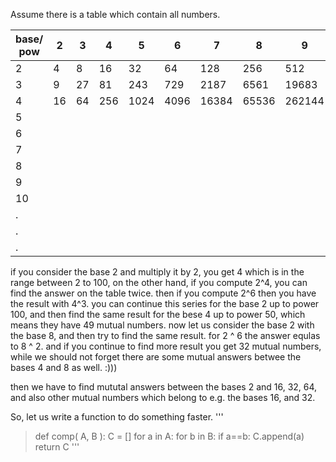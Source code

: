 Assume there is a table which contain all numbers.

| base/ pow | 2   | 3   |  4  |  5    |  6   |  7    |   8   |  9     |  10   | .... |
| --- | --- | --- | --- | --- | ---  | ---   | ---   | ---    | ---   | ---- |
| 2         |  4  |  8  |  16 |  32   |  64  | 128   | 256   | 512    | 1024  | ...  |
| 3         |  9  | 27  | 81  | 243   | 729  | 2187  | 6561  | 19683  | 59049 | ...  |
| 4         |  16 | 64  | 256 | 1024  | 4096 | 16384 | 65536 | 262144 | ..... | ...  |
| 5   |
| 6   |
| 7   |
| 8   |
| 9   |
| 10  |
| .   |
| .   |
| .   |

if you consider the base 2 and multiply it by 2, you get 4 which is in the range between 2 to 100, on the other hand, if you compute 2^4, you can find the answer on the table twice.
then if you compute 2^6 then you have the result with 4^3. you can continue this series for the base 2 up to power 100, and then find the same result for the bese 4 up to power 50, which means they have 49 
mutual numbers. now let us consider the base 2 with the base 8, and then try to find the same result. for 2 ^ 6 the answer equlas to 8 ^ 2. and if you continue to find more result you get 32 mutual numbers,
while we should not forget there are some mutual answers betwee the bases 4 and 8 as well. :)))

then we have to find mututal answers between the bases 2 and 16, 32, 64, and also other mutual numbers which belong to e.g. the bases 16, and 32.

So, let us write a function to do something faster.
'''
> def comp( A, B ):
>   C = []
>   for a in A:
>     for b in B:
>       if a==b:
>         C.append(a)
> return C
'''
